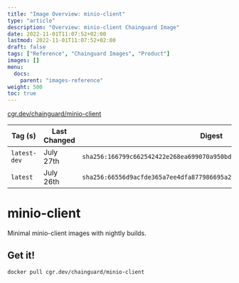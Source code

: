 ```yaml
---
title: "Image Overview: minio-client"
type: "article"
description: "Overview: minio-client Chainguard Image"
date: 2022-11-01T11:07:52+02:00
lastmod: 2022-11-01T11:07:52+02:00
draft: false
tags: ["Reference", "Chainguard Images", "Product"]
images: []
menu:
  docs:
    parent: "images-reference"
weight: 500
toc: true
---
```


[cgr.dev/chainguard/minio-client](https://github.com/chainguard-images/images/tree/main/images/minio-client)

| Tag (s)       | Last Changed | Digest                                                                    |
|---------------|--------------|---------------------------------------------------------------------------|
|  `latest-dev` | July 27th    | `sha256:166799c662542422e268ea699070a950bdfcb888fbe82250cb0d13c59ec1e26f` |
|  `latest`     | July 26th    | `sha256:66556d9acfde365a7ee4dfa877986695a2aae599b1ad30aed6bd2891859bc158` |

# minio-client

Minimal minio-client images with nightly builds.

## Get it!

```shell
docker pull cgr.dev/chainguard/minio-client
```
